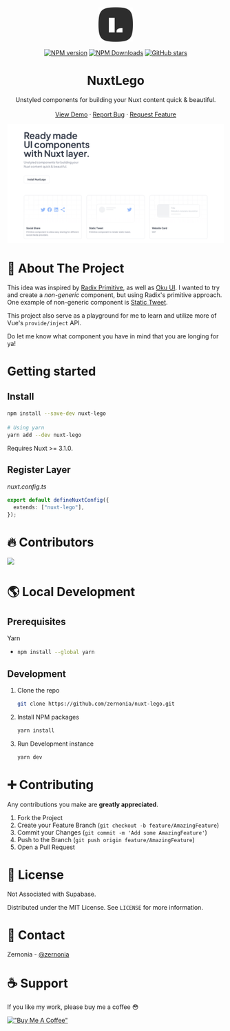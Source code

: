 <!-- PROJECT LOGO -->
<br />
<p align="center">
  <a href="https://github.com/zernonia/nuxt-lego">
    <img src="website/public/logo.svg" alt="Logo" width="80" height="80" />
  </a>
  <p align="center">
  <a href='https://github.com/zernonia/nuxt-lego/actions/workflows/test.yml'>
  </a>
  <a href="https://www.npmjs.com/package/nuxt-lego" target="__blank"><img src="https://img.shields.io/npm/v/nuxt-lego?style=flat&colorA=002438&colorB=28CF8D" alt="NPM version"></a>
  <a href="https://www.npmjs.com/package/nuxt-lego" target="__blank"><img alt="NPM Downloads" src="https://img.shields.io/npm/dm/nuxt-lego?flat&colorA=002438&colorB=28CF8D"></a>
  <a href="https://github.com/zernonia/nuxt-lego" target="__blank"><img alt="GitHub stars" src="https://img.shields.io/github/stars/zernonia/nuxt-lego?flat&colorA=002438&colorB=28CF8D"></a>
  </p>

  <h1 align="center"><strong>NuxtLego</strong></h1>

  <p align="center"> 
    Unstyled components for building your
Nuxt content quick & beautiful.
    <br />
    <br />
    <a href="https://nuxt-lego.vercel.app/">View Demo</a>
    ·
    <a href="https://github.com/zernonia/nuxt-lego/issues">Report Bug</a>
    ·
    <a href="https://github.com/zernonia/nuxt-lego/issues">Request Feature</a>
  </p>
</p>

![NuxtLego](website/public/og.png)

# 📇 About The Project

This idea was inspired by [Radix Primitive](https://www.radix-ui.com/), as well as [Oku UI](https://github.com/oku-ui). I wanted to try and create a _non-generic_ component, but using Radix's primitive approach. One example of non-generic component is [Static Tweet](https://nuxt-lego.vercel.app/docs/components/static-tweet).

This project also serve as a playground for me to learn and utilize more of Vue's `provide/inject` API.

Do let me know what component you have in mind that you are longing for ya!

# Getting started

## Install

```bash
npm install --save-dev nuxt-lego

# Using yarn
yarn add --dev nuxt-lego
```

Requires Nuxt >= 3.1.0.

## Register Layer

_nuxt.config.ts_

```ts
export default defineNuxtConfig({
  extends: ["nuxt-lego"],
});
```

# 🔥 Contributors

<a href="https://github.com/zernonia/nuxt-lego/graphs/contributors">
  <img src="https://contrib.rocks/image?repo=zernonia/nuxt-lego" />
</a>
 
# 🌎 Local Development

## Prerequisites

Yarn

- ```sh
  npm install --global yarn
  ```

## Development

1. Clone the repo
   ```sh
   git clone https://github.com/zernonia/nuxt-lego.git
   ```
2. Install NPM packages

   ```sh
   yarn install
   ```

3. Run Development instance
   ```sh
   yarn dev
   ```

# ➕ Contributing

Any contributions you make are **greatly appreciated**.

1. Fork the Project
2. Create your Feature Branch (`git checkout -b feature/AmazingFeature`)
3. Commit your Changes (`git commit -m 'Add some AmazingFeature'`)
4. Push to the Branch (`git push origin feature/AmazingFeature`)
5. Open a Pull Request

# 📜 License

Not Associated with Supabase.

Distributed under the MIT License. See `LICENSE` for more information.

# 📧 Contact

Zernonia - [@zernonia](https://twitter.com/zernonia)

# ☕ Support

If you like my work, please buy me a coffee 😳

[!["Buy Me A Coffee"](https://www.buymeacoffee.com/assets/img/custom_images/yellow_img.png)](https://www.buymeacoffee.com/zernonia)
